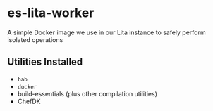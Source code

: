 # es-lita-worker
A simple Docker image we use in our Lita instance to safely perform isolated operations

## Utilities Installed

* `hab`
* `docker`
* build-essentials (plus other compilation utilities)
* ChefDK
